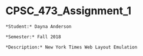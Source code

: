# CPSC_473_Assignment_1
```
*Student:* Dayna Anderson

*Semester:* Fall 2018

*Description:* New York Times Web Layout Emulation
```
